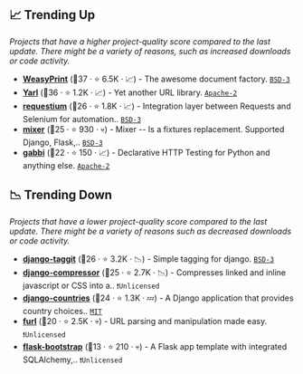 ## 📈 Trending Up

_Projects that have a higher project-quality score compared to the last update. There might be a variety of reasons, such as increased downloads or code activity._

- <b><a href="https://github.com/Kozea/WeasyPrint">WeasyPrint</a></b> (🥈37 ·  ⭐ 6.5K · 📈) - The awesome document factory. <code><a href="http://bit.ly/3aKzpTv">BSD-3</a></code>
- <b><a href="https://github.com/aio-libs/yarl">Yarl</a></b> (🥇36 ·  ⭐ 1.2K · 📈) - Yet another URL library. <code><a href="http://bit.ly/3nYMfla">Apache-2</a></code>
- <b><a href="https://github.com/tryolabs/requestium">requestium</a></b> (🥉26 ·  ⭐ 1.8K · 📈) - Integration layer between Requests and Selenium for automation.. <code><a href="http://bit.ly/3aKzpTv">BSD-3</a></code>
- <b><a href="https://github.com/klen/mixer">mixer</a></b> (🥉25 ·  ⭐ 930 · 💀) - Mixer -- Is a fixtures replacement. Supported Django, Flask,.. <code><a href="http://bit.ly/3aKzpTv">BSD-3</a></code> <code><img src="https://flask.palletsprojects.com/en/1.1.x/_static/flask-icon.png" style="display:inline;" width="13" height="13"></code> <code><img src="https://static.djangoproject.com/img/icon-touch.e4872c4da341.png" style="display:inline;" width="13" height="13"></code>
- <b><a href="https://github.com/cdent/gabbi">gabbi</a></b> (🥉22 ·  ⭐ 150 · 📈) - Declarative HTTP Testing for Python and anything else. <code><a href="http://bit.ly/3nYMfla">Apache-2</a></code>

## 📉 Trending Down

_Projects that have a lower project-quality score compared to the last update. There might be a variety of reasons such as decreased downloads or code activity._

- <b><a href="https://github.com/jazzband/django-taggit">django-taggit</a></b> (🥉26 ·  ⭐ 3.2K · 📉) - Simple tagging for django. <code><a href="http://bit.ly/3aKzpTv">BSD-3</a></code> <code><img src="https://static.djangoproject.com/img/icon-touch.e4872c4da341.png" style="display:inline;" width="13" height="13"></code>
- <b><a href="https://github.com/django-compressor/django-compressor">django-compressor</a></b> (🥉25 ·  ⭐ 2.7K · 📉) - Compresses linked and inline javascript or CSS into a.. <code>❗Unlicensed</code> <code><img src="https://static.djangoproject.com/img/icon-touch.e4872c4da341.png" style="display:inline;" width="13" height="13"></code>
- <b><a href="https://github.com/SmileyChris/django-countries">django-countries</a></b> (🥉24 ·  ⭐ 1.3K · 💤) - A Django application that provides country choices.. <code><a href="http://bit.ly/34MBwT8">MIT</a></code> <code><img src="https://static.djangoproject.com/img/icon-touch.e4872c4da341.png" style="display:inline;" width="13" height="13"></code>
- <b><a href="https://github.com/gruns/furl">furl</a></b> (🥉20 ·  ⭐ 2.5K · 💀) - URL parsing and manipulation made easy. <code>❗Unlicensed</code>
- <b><a href="https://github.com/esbullington/flask-bootstrap">flask-bootstrap</a></b> (🥉13 ·  ⭐ 210 · 💀) - A Flask app template with integrated SQLAlchemy,.. <code>❗Unlicensed</code> <code><img src="https://flask.palletsprojects.com/en/1.1.x/_static/flask-icon.png" style="display:inline;" width="13" height="13"></code>

